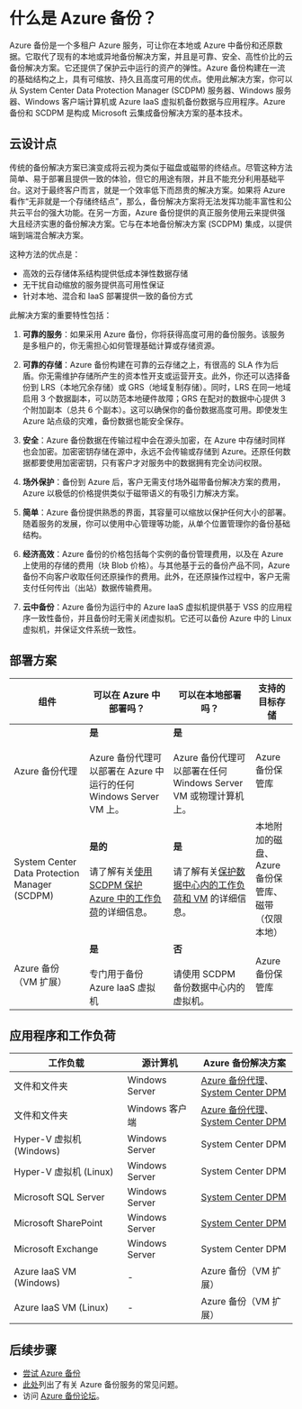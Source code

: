 <properties
	pageTitle="什么是 Azure 备份？ | Azure"
	description="使用 Azure 备份和恢复服务，你可以从 Windows 服务器、Windows 客户端计算机、SCDPM 服务器或 Azure 虚拟机备份和还原数据与应用程序。"
	services="backup"
	documentationCenter=""
	authors="trinadhk"
	manager="shreeshd"
	editor="tysonn"/>

<tags
	ms.service="backup"
	ms.date="08/18/2015"
	wacn.date="01/25/2016"/>


# 什么是 Azure 备份？
Azure 备份是一个多租户 Azure 服务，可让你在本地或 Azure 中备份和还原数据。它取代了现有的本地或异地备份解决方案，并且是可靠、安全、高性价比的云备份解决方案。它还提供了保护云中运行的资产的弹性。Azure 备份构建在一流的基础结构之上，具有可缩放、持久且高度可用的优点。使用此解决方案，你可以从 System Center Data Protection Manager (SCDPM) 服务器、Windows 服务器、Windows 客户端计算机或 Azure IaaS 虚拟机备份数据与应用程序。Azure 备份和 SCDPM 是构成 Microsoft 云集成备份解决方案的基本技术。


## 云设计点
传统的备份解决方案已演变成将云视为类似于磁盘或磁带的终结点。尽管这种方法简单、易于部署且提供一致的体验，但它的用途有限，并且不能充分利用基础平台。这对于最终客户而言，就是一个效率低下而昂贵的解决方案。如果将 Azure 看作“无非就是一个存储终结点”，那么，备份解决方案将无法发挥功能丰富性和公共云平台的强大功能。在另一方面，Azure 备份提供的真正服务使用云来提供强大且经济实惠的备份解决方案。它与在本地备份解决方案 (SCDPM) 集成，以提供端到端混合解决方案。

这种方法的优点是：

- 高效的云存储体系结构提供低成本弹性数据存储
- 无干扰自动缩放的服务提供高可用性保证
- 针对本地、混合和 IaaS 部署提供一致的备份方式

此解决方案的重要特性包括：

1. **可靠的服务**：如果采用 Azure 备份，你将获得高度可用的备份服务。该服务是多租户的，你无需担心如何管理基础计算或存储资源。

2. **可靠的存储**：Azure 备份构建在可靠的云存储之上，有很高的 SLA 作为后盾。你无需维护存储所产生的资本性开支或运营开支。此外，你还可以选择备份到 LRS（本地冗余存储）或 GRS（地域复制存储）。同时，LRS 在同一地域启用 3 个数据副本，可以防范本地硬件故障；GRS 在配对的数据中心提供 3 个附加副本（总共 6 个副本）。这可以确保你的备份数据高度可用。即使发生 Azure 站点级的灾难，备份数据也能安全保存。

3. **安全**：Azure 备份数据在传输过程中会在源头加密，在 Azure 中存储时同样也会加密。加密密钥存储在源中，永远不会传输或存储到 Azure。还原任何数据都要使用加密密钥，只有客户才对服务中的数据拥有完全访问权限。

4. **场外保护**：备份到 Azure 后，客户无需支付场外磁带备份解决方案的费用，Azure 以极低的价格提供类似于磁带语义的有吸引力解决方案。

5. **简单**：Azure 备份提供熟悉的界面，其容量可以缩放以保护任何大小的部署。随着服务的发展，你可以使用中心管理等功能，从单个位置管理你的备份基础结构。

6. **经济高效**：Azure 备份的价格包括每个实例的备份管理费用，以及在 Azure 上使用的存储的费用（块 Blob 价格）。与其他基于云的备份产品不同，Azure 备份不向客户收取任何还原操作的费用。此外，在还原操作过程中，客户无需支付任何传出（出站）数据传输费用。

7. **云中备份**：Azure 备份为运行中的 Azure IaaS 虚拟机提供基于 VSS 的应用程序一致性备份，并且备份时无需关闭虚拟机。它还可以备份 Azure 中的 Linux 虚拟机，并保证文件系统一致性。


## 部署方案
| 组件 | 可以在 Azure 中部署吗？ | 可以在本地部署吗？ | 支持的目标存储|
| --- | --- | --- | --- |
| Azure 备份代理 | **是**<br><br>Azure 备份代理可以部署在 Azure 中运行的任何 Windows Server VM 上。 | **是**<br><br>Azure 备份代理可以部署在任何 Windows Server VM 或物理计算机上。 | Azure 备份保管库 |
| System Center Data Protection Manager (SCDPM) | **是的**<br><br>请了解有关[使用 SCDPM 保护 Azure 中的工作负荷](http://blogs.technet.com/b/dpm/archive/2014/09/02/azure-iaas-workload-protection-using-data-protection-manager.aspx)的详细信息。 | **是**<br><br>请了解有关[保护数据中心内的工作负荷和 VM](https://technet.microsoft.com/zh-cn/library/hh758173.aspx) 的详细信息。 | 本地附加的磁盘、<br>Azure 备份保管库、<br>磁带（仅限本地） |
| Azure 备份（VM 扩展） | **是**<br><br>专门用于备份 Azure IaaS 虚拟机 | **否**<br><br>请使用 SCDPM 备份数据中心内的虚拟机。 | Azure 备份保管库 |


## 应用程序和工作负荷

| 工作负载 | 源计算机 | Azure 备份解决方案 |
| --- | --- |---|
| 文件和文件夹 | Windows Server | [Azure 备份代理](/documentation/articles/backup-configure-vault)、<br>[System Center DPM](/documentation/articles/backup-azure-dpm-introduction) |
| 文件和文件夹 | Windows 客户端 | [Azure 备份代理](/documentation/articles/backup-configure-vault)、<br>[System Center DPM](/documentation/articles/backup-azure-dpm-introduction) |
| Hyper-V 虚拟机 (Windows) | Windows Server | System Center DPM |
| Hyper-V 虚拟机 (Linux) | Windows Server | System Center DPM |
| Microsoft SQL Server | Windows Server | [System Center DPM](/documentation/articles/backup-azure-backup-sql) |
| Microsoft SharePoint | Windows Server | [System Center DPM](/documentation/articles/backup-azure-backup-sharepoint) |
| Microsoft Exchange | Windows Server | System Center DPM |
| Azure IaaS VM (Windows)| - | Azure 备份（VM 扩展）|
| Azure IaaS VM (Linux) | - | Azure 备份（VM 扩展）|


## 后续步骤
- [尝试 Azure 备份](/documentation/articles/backup-try-azure-backup-in-10-mins)
- [此处](/documentation/articles/backup-azure-backup-faq)列出了有关 Azure 备份服务的常见问题。
- 访问 [Azure 备份论坛](https://social.msdn.microsoft.com/forums/azure/zh-cn/home?forum=windowsazureonlinebackup)。


[Azure 备份（VM 扩展）]: /documentation/articles/backup-azure-vms-introduction
[备份 Azure IaaS 虚拟机]: /documentation/articles/backup-azure-vms-introduction
<!---HONumber=Mooncake_0104_2016-->